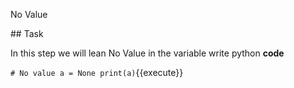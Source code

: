 No Value

## Task

In this step we will lean No Value in the variable
write python **code**

`# No value
a = None
print(a)`{{execute}}